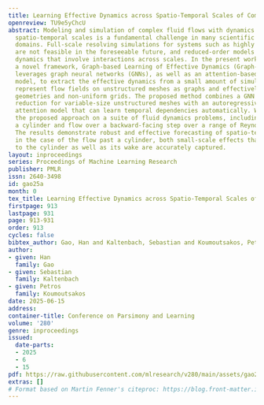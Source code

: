 ```yaml
---
title: Learning Effective Dynamics across Spatio-Temporal Scales of Complex Flows
openreview: TU9e5yChcU
abstract: Modeling and simulation of complex fluid flows with dynamics that span multiple
  spatio-temporal scales is a fundamental challenge in many scientific and engineering
  domains. Full-scale resolving simulations for systems such as highly turbulent flows
  are not feasible in the foreseeable future, and reduced-order models must capture
  dynamics that involve interactions across scales. In the present work, we propose
  a novel framework, Graph-based Learning of Effective Dynamics (Graph-LED), that
  leverages graph neural networks (GNNs), as well as an attention-based autoregressive
  model, to extract the effective dynamics from a small amount of simulation data.  GNNs
  represent flow fields on unstructured meshes as graphs and effectively handle complex
  geometries and non-uniform grids. The proposed method combines a GNN based, dimensionality
  reduction for variable-size unstructured meshes with an autoregressive temporal
  attention model that can learn temporal dependencies automatically. We evaluated
  the proposed approach on a suite of fluid dynamics problems, including flow past
  a cylinder and flow over a backward-facing step over a range of Reynolds numbers.
  The results demonstrate robust and effective forecasting of spatio-temporal physics;
  in the case of the flow past a cylinder, both small-scale effects that occur close
  to the cylinder as well as its wake are accurately captured.
layout: inproceedings
series: Proceedings of Machine Learning Research
publisher: PMLR
issn: 2640-3498
id: gao25a
month: 0
tex_title: Learning Effective Dynamics across Spatio-Temporal Scales of Complex Flows
firstpage: 913
lastpage: 931
page: 913-931
order: 913
cycles: false
bibtex_author: Gao, Han and Kaltenbach, Sebastian and Koumoutsakos, Petros
author:
- given: Han
  family: Gao
- given: Sebastian
  family: Kaltenbach
- given: Petros
  family: Koumoutsakos
date: 2025-06-15
address:
container-title: Conference on Parsimony and Learning
volume: '280'
genre: inproceedings
issued:
  date-parts:
  - 2025
  - 6
  - 15
pdf: https://raw.githubusercontent.com/mlresearch/v280/main/assets/gao25a/gao25a.pdf
extras: []
# Format based on Martin Fenner's citeproc: https://blog.front-matter.io/posts/citeproc-yaml-for-bibliographies/
---
```

